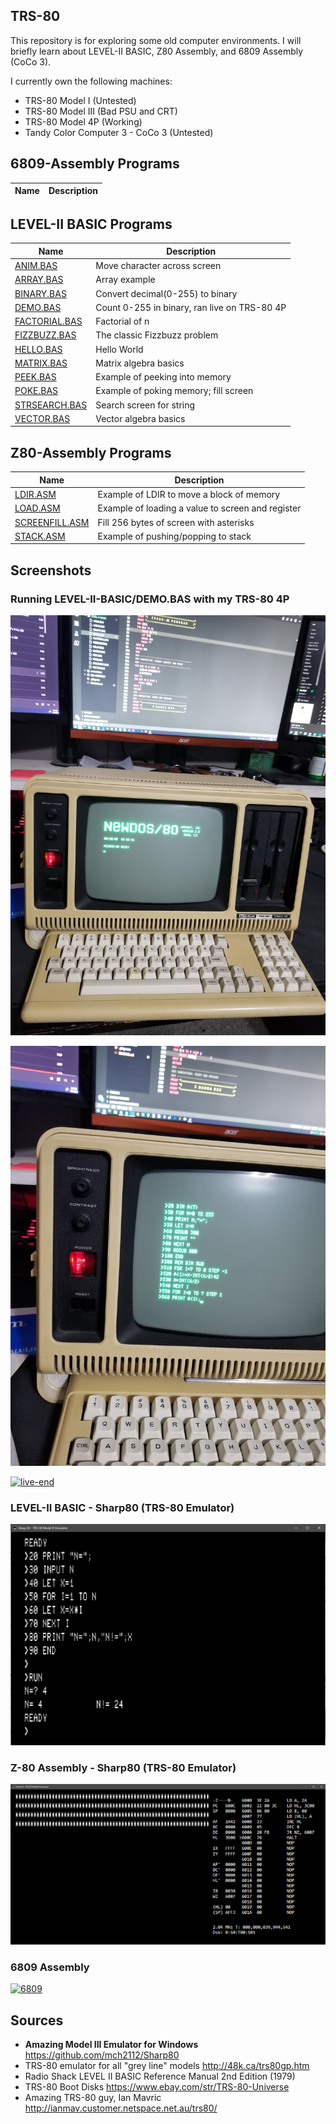 ## TRS-80
This repository is for exploring some old computer environments.
I will briefly learn about LEVEL-II BASIC, Z80 Assembly, and 6809 Assembly (CoCo 3).


I currently own the following machines:
* TRS-80 Model I (Untested)
* TRS-80 Model III (Bad PSU and CRT)
* TRS-80 Model 4P (Working)
* Tandy Color Computer 3 - CoCo 3 (Untested)


## 6809-Assembly Programs
| **Name**           | **Description** |
| ------------------ | --------------- |


## LEVEL-II BASIC Programs
| **Name**           | **Description** |
| ------------------ | --------------- |
| [ANIM.BAS](https://github.com/barrettotte/TRS-80/tree/master/LEVEL-II-BASIC/ANIM.BAS) | Move character across screen |
| [ARRAY.BAS](https://github.com/barrettotte/TRS-80/tree/master/LEVEL-II-BASIC/ARRAY.BAS) | Array example |
| [BINARY.BAS](https://github.com/barrettotte/TRS-80/tree/master/LEVEL-II-BASIC/BINARY.BAS) | Convert decimal(0-255) to binary |
| [DEMO.BAS](https://github.com/barrettotte/TRS-80/tree/master/LEVEL-II-BASIC/DEMO.BAS) | Count 0-255 in binary, ran live on TRS-80 4P |
| [FACTORIAL.BAS](https://github.com/barrettotte/TRS-80/tree/master/LEVEL-II-BASIC/FACTORIAL.BAS) | Factorial of n |
| [FIZZBUZZ.BAS](https://github.com/barrettotte/TRS-80/tree/master/LEVEL-II-BASIC/FIZZBUZZ.BAS) | The classic Fizzbuzz problem |
| [HELLO.BAS](https://github.com/barrettotte/TRS-80/tree/master/LEVEL-II-BASIC/HELLO.BAS) | Hello World |
| [MATRIX.BAS](https://github.com/barrettotte/TRS-80/tree/master/LEVEL-II-BASIC/MATRIX.BAS) | Matrix algebra basics |
| [PEEK.BAS](https://github.com/barrettotte/TRS-80/tree/master/LEVEL-II-BASIC/PEEK.BAS) | Example of peeking into memory |
| [POKE.BAS](https://github.com/barrettotte/TRS-80/tree/master/LEVEL-II-BASIC/POKE.BAS) | Example of poking memory; fill screen |
| [STRSEARCH.BAS](https://github.com/barrettotte/TRS-80/tree/master/LEVEL-II-BASIC/STRSEARCH.BAS) | Search screen for string |
| [VECTOR.BAS](https://github.com/barrettotte/TRS-80/tree/master/LEVEL-II-BASIC/VECTOR.BAS) | Vector algebra basics |


## Z80-Assembly Programs
| **Name**           | **Description** |
| ------------------ | --------------- |
| [LDIR.ASM](https://github.com/barrettotte/TRS-80/tree/master/Z80-ASSEMBLY/LDIR.ASM) | Example of LDIR to move a block of memory |
| [LOAD.ASM](https://github.com/barrettotte/TRS-80/tree/master/Z80-ASSEMBLY/LOAD.ASM) | Example of loading a value to screen and register |
| [SCREENFILL.ASM](https://github.com/barrettotte/TRS-80/tree/master/Z80-ASSEMBLY/SCREENFILL.ASM) | Fill 256 bytes of screen with asterisks |
| [STACK.ASM](https://github.com/barrettotte/TRS-80/tree/master/Z80-ASSEMBLY/STACK.ASM) | Example of pushing/popping to stack |


## Screenshots


### Running LEVEL-II-BASIC/DEMO.BAS with my TRS-80 4P
[![live-dos](https://github.com/barrettotte/TRS-80/blob/master/screenshots/live-dos.jpg)](https://github.com/barrettotte/TRS-80/blob/master/screenshots/live-dos.jpg)


[![live-code](https://github.com/barrettotte/TRS-80/blob/master/screenshots/live-code.jpg)](https://github.com/barrettotte/TRS-80/blob/master/screenshots/live-code.jpg)


[![live-end](https://github.com/barrettotte/TRS-80/blob/master/screenshots/live-end.jpg)](https://github.com/barrettotte/TRS-80/blob/master/screenshots/live-end.jpg)


### LEVEL-II BASIC - Sharp80 (TRS-80 Emulator)
[![basic](https://github.com/barrettotte/TRS-80/blob/master/screenshots/BASIC.PNG)](https://github.com/barrettotte/TRS-80/blob/master/screenshots/BASIC.PNG)


### Z-80 Assembly - Sharp80 (TRS-80 Emulator)
[![z80](https://github.com/barrettotte/TRS-80/blob/master/screenshots/Z80.PNG)](https://github.com/barrettotte/TRS-80/blob/master/screenshots/Z80.PNG)


### 6809 Assembly
[![6809](https://github.com/barrettotte/TRS-80/blob/master/screenshots/6809.PNG)](https://github.com/barrettotte/TRS-80/blob/master/screenshots/6809.PNG)


## Sources
* **Amazing Model III Emulator for Windows** https://github.com/mch2112/Sharp80
* TRS-80 emulator for all "grey line" models http://48k.ca/trs80gp.htm
* Radio Shack LEVEL II BASIC Reference Manual 2nd Edition (1979)
* TRS-80 Boot Disks https://www.ebay.com/str/TRS-80-Universe
* Amazing TRS-80 guy, Ian Mavric http://ianmav.customer.netspace.net.au/trs80/

